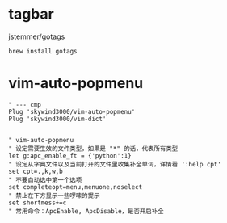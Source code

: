 # tagbar

jstemmer/gotags

```
brew install gotags
```

# vim-auto-popmenu

```
" --- cmp
Plug 'skywind3000/vim-auto-popmenu'
Plug 'skywind3000/vim-dict'


" vim-auto-popmenu
" 设定需要生效的文件类型，如果是 "*" 的话，代表所有类型
let g:apc_enable_ft = {'python':1}
" 设定从字典文件以及当前打开的文件里收集补全单词，详情看 ':help cpt'
set cpt=.,k,w,b
" 不要自动选中第一个选项
set completeopt=menu,menuone,noselect
" 禁止在下方显示一些啰嗦的提示
set shortmess+=c
" 常用命令：ApcEnable, ApcDisable，是否开启补全
```


